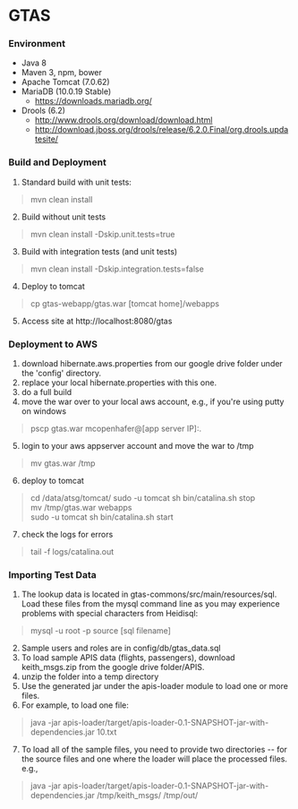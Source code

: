 # GTAS

### Environment

* Java 8 
* Maven 3, npm, bower
* Apache Tomcat (7.0.62)
* MariaDB (10.0.19 Stable)
    * https://downloads.mariadb.org/
* Drools (6.2)
    * http://www.drools.org/download/download.html
    * http://download.jboss.org/drools/release/6.2.0.Final/org.drools.updatesite/

### Build and Deployment

1. Standard build with unit tests:
> mvn clean install
2. Build without unit tests
> mvn clean install -Dskip.unit.tests=true
3. Build with integration tests (and unit tests)
> mvn clean install -Dskip.integration.tests=false
4. Deploy to tomcat
> cp gtas-webapp/gtas.war [tomcat home]/webapps
5. Access site at http://localhost:8080/gtas

### Deployment to AWS

1. download hibernate.aws.properties from our google drive folder under the 'config' directory.
2. replace your local hibernate.properties with this one.
3. do a full build
4. move the war over to your local aws account, e.g., if you're using putty on windows
> pscp gtas.war mcopenhafer@[app server IP]:.
5. login to your aws appserver account and move the war to /tmp
> mv gtas.war /tmp
6. deploy to tomcat
> cd /data/atsg/tomcat/
sudo -u tomcat sh bin/catalina.sh stop  
mv /tmp/gtas.war webapps  
sudo -u tomcat sh bin/catalina.sh start  
7. check the logs for errors  
> tail -f logs/catalina.out

### Importing Test Data

1. The lookup data is located in gtas-commons/src/main/resources/sql.  Load these files from the mysql command line as you may experience problems with special characters from Heidisql:
> mysql -u root -p
source [sql filename]
2. Sample users and roles are in config/db/gtas_data.sql 
3. To load sample APIS data (flights, passengers), download keith_msgs.zip from the google drive folder/APIS.
4. unzip the folder into a temp directory
5. Use the generated jar under the apis-loader module to load one or more files.
6. For example, to load one file:
> java -jar apis-loader/target/apis-loader-0.1-SNAPSHOT-jar-with-dependencies.jar 10.txt
7. To load all of the sample files, you need to provide two directories -- for the source files and one where the loader will place the processed files.  e.g.,
> java -jar apis-loader/target/apis-loader-0.1-SNAPSHOT-jar-with-dependencies.jar /tmp/keith_msgs/ /tmp/out/